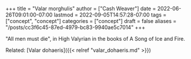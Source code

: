 +++
title = "Valar morghulis"
author = ["Cash Weaver"]
date = 2022-06-26T09:01:00-07:00
lastmod = 2022-09-05T14:57:28-07:00
tags = ["concept", "concept"]
categories = ["concept"]
draft = false
aliases = "/posts/cc3f6c45-87ed-4979-bc83-9940ae5c7014"
+++

"All men must die", in High Valyrian in the books of A Song of Ice and Fire.

Related: [Valar dohaeris]({{< relref "valar_dohaeris.md" >}})
